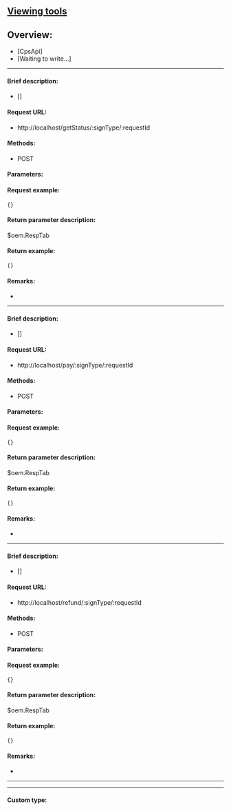 

## [Viewing tools](https://www.iminho.me/)

## Overview:
- [CpsApi]
- [Waiting to write...]

--------------------

#### Brief description:

- []

#### Request URL:

- http://localhost/getStatus/:signType/:requestId

#### Methods:

- POST

#### Parameters:


#### Request example:
```
{}
```

#### Return parameter description:
$oem.RespTab

#### Return example:
	
```
{}
```

#### Remarks:

- 

--------------------

#### Brief description:

- []

#### Request URL:

- http://localhost/pay/:signType/:requestId

#### Methods:

- POST

#### Parameters:


#### Request example:
```
{}
```

#### Return parameter description:
$oem.RespTab

#### Return example:
	
```
{}
```

#### Remarks:

- 

--------------------

#### Brief description:

- []

#### Request URL:

- http://localhost/refund/:signType/:requestId

#### Methods:

- POST

#### Parameters:


#### Request example:
```
{}
```

#### Return parameter description:
$oem.RespTab

#### Return example:
	
```
{}
```

#### Remarks:

- 
	

--------------------
--------------------

#### Custom type:
	

